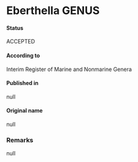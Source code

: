 Eberthella GENUS
=======

#### Status
ACCEPTED

#### According to
Interim Register of Marine and Nonmarine Genera

#### Published in
null

#### Original name
null

### Remarks
null